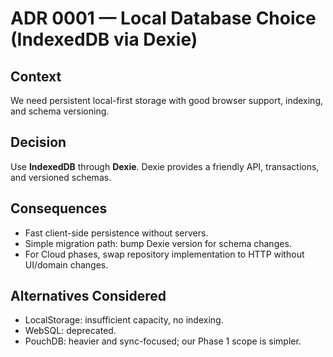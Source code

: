 # ADR 0001 — Local Database Choice (IndexedDB via Dexie)

## Context
We need persistent local-first storage with good browser support, indexing, and schema versioning.

## Decision
Use **IndexedDB** through **Dexie**. Dexie provides a friendly API, transactions, and versioned schemas.

## Consequences
- Fast client-side persistence without servers.
- Simple migration path: bump Dexie version for schema changes.
- For Cloud phases, swap repository implementation to HTTP without UI/domain changes.

## Alternatives Considered
- LocalStorage: insufficient capacity, no indexing.
- WebSQL: deprecated.
- PouchDB: heavier and sync-focused; our Phase 1 scope is simpler.

